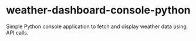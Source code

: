# weather-dashboard-console-python
Simple Python console application to fetch and display weather data using API calls.
